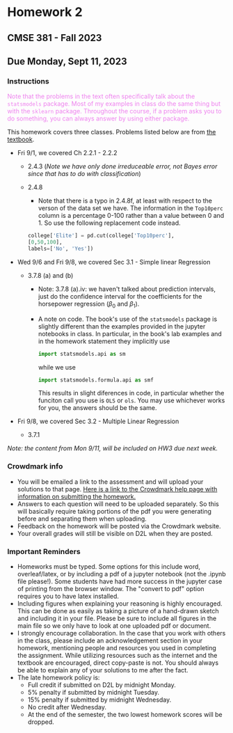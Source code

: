 # Homework 2

## CMSE 381 - Fall 2023

## Due Monday, Sept 11, 2023

### Instructions

<span style="color:violet">Note that the problems in the text often specifically talk about the `statsmodels` package. Most of my examples in class do the same thing but with the `sklearn` package. Throughout the course, if a problem asks you to do something, you can always answer by using either package.</span>

This homework covers three classes. Problems listed below are from [the textbook](https://www.statlearning.com/).

- Fri 9/1, we covered Ch 2.2.1 - 2.2.2
  - 2.4.3 (*Note we have only done irreduceable error, not Bayes error since that has to do with classification*)
  - 2.4.8
    - Note that there is a typo in 2.4.8f, at least with respect to the verson of the data set we have. The information in the `Top10perc` column is a percentage 0-100 rather than a value between 0 and 1. So use the following replacement code instead.

    ```python
    college['Elite'] = pd.cut(college['Top10perc'],
    [0,50,100],
    labels=['No', 'Yes'])
    ```

- Wed 9/6 and Fri 9/8, we covered Sec 3.1 - Simple linear Regression
  - 3.7.8 (a) and (b)
    - Note: 3.7.8 (a).iv: we haven't talked about prediction intervals, just do the confidence interval for the coefficients for the horsepower regression ($\beta_0$ and $\beta_1$).
    - A note on code. The book's use of the `statsmodels` package is slightly different than the examples provided in the jupyter notebooks in class. In particular, in the book's lab examples and in the homework statement they implicitly use
  
      ```python
      import statsmodels.api as sm
      ```

      while we use

      ```python
      import statsmodels.formula.api as smf
      ```

      This results in slight diferences in code, in particular whether the funciton call you use is `OLS` or `ols`. You may use whichever works for you, the answers should be the same.

- Fri 9/8, we covered Sec 3.2 - Multiple Linear Regression
  - 3.7.1

*Note: the content from Mon 9/11, will be included on HW3 due next week.*

### Crowdmark info

- You will be emailed a link to the assessment and will upload your solutions to that page. [Here is a link to the Crowdmark help page with information on submitting the homework.](https://crowdmark.com/help/completing-and-submitting-an-assessment/)
- Answers to each question will need to be uploaded separately.  So this will basically require taking portions of the pdf you were generating before and separating them when uploading.  
- Feedback on the homework will be posted via the Crowdmark website.
- Your overall grades will still be visible on D2L when they are posted.

### Important Reminders

- Homeworks must be typed. Some options for this include word, overleaf/latex, or by including a pdf of a jupyter notebook (not the .ipynb file please!). Some students have had more success in the jupyter case of printing from the browser window.  The "convert to pdf" option requires you to have latex installed.
- Including figures when explaining your reasoning is highly encouraged.  This can be done as easily as taking a picture of a hand-drawn sketch and including it in your file. Please be sure to include all figures in the main file so we only have to look at one uploaded pdf or document.
- I strongly encourage collaboration.  In the case that you work with others in the class, please include an acknowledgement section in your homework, mentioning people and resources you used in completing the assignment. While utilizing resources such as the internet and the textbook are encouraged, direct copy-paste is not.  You should always be able to explain any of your solutions to me after the fact.
- The late homework policy is:
  - Full credit if submitted on D2L by midnight Monday.
  - 5% penalty if submitted by midnight Tuesday.
  - 15% penalty if submitted by midnight Wednesday.
  - No credit after Wednesday.
  - At the end of the semester, the two lowest homework scores will be dropped.
